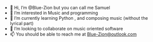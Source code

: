 - 👋 Hi, I’m @Blue-Zion but you can call me Samuel
- 👀 I’m interested in Music and programming
- 🌱 I’m currently learning Python , and composing music (without the lyrical part)
- 💞️ I’m looking to collaborate on music oriented software
- 📫 You should be able to reach me at Blue-Zion@outlook.com

<!---
Blue-Zion/Blue-Zion is a ✨ special ✨ repository because its `README.md` (this file) appears on your GitHub profile.
You can click the Preview link to take a look at your changes.
--->
